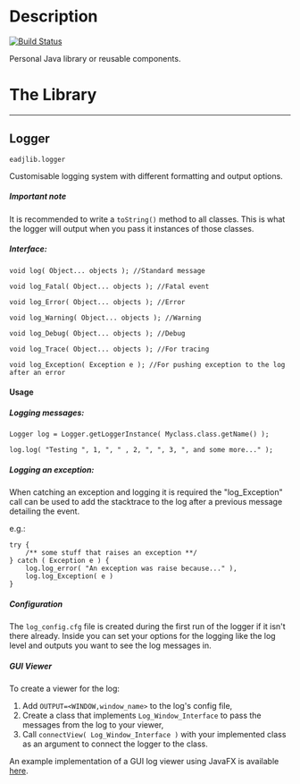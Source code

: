 

# Description

[![Build Status](https://travis-ci.org/An7ar35/eadjlib.svg?branch=master)](https://travis-ci.org/An7ar35/eadjlib)

Personal Java library or reusable components.


# The Library


___
## Logger

`eadjlib.logger`

Customisable logging system with different formatting and output options.

##### Important note

It is recommended to write a ```toString()``` method to all classes. 
This is what the logger will output when you pass it instances of those
classes.

##### Interface:

    void log( Object... objects ); //Standard message

    void log_Fatal( Object... objects ); //Fatal event

    void log_Error( Object... objects ); //Error

    void log_Warning( Object... objects ); //Warning

    void log_Debug( Object... objects ); //Debug

    void log_Trace( Object... objects ); //For tracing

    void log_Exception( Exception e ); //For pushing exception to the log after an error

#### Usage

##### Logging messages:

```Logger log = Logger.getLoggerInstance( Myclass.class.getName() );```

```log.log( "Testing ", 1, ", " , 2, ", ", 3, ", and some more..." );```

##### Logging an exception:

When catching an exception and logging it is required the 
"log_Exception" call can be used to add the stacktrace to the log after 
a previous message detailing the event. 

e.g.:

    try {
        /** some stuff that raises an exception **/ 
    } catch ( Exception e ) { 
        log.log_error( "An exception was raise because..." ),
        log.log_Exception( e )
    }

##### Configuration

The `log_config.cfg` file is created during the first run of the logger 
if it isn't there already. Inside you can set your options for the logging 
like the log level and outputs you want to see the log messages in. 

##### GUI Viewer

To create a viewer for the log:

 1. Add `OUTPUT=<WINDOW,window_name>` to the log's config file,
 2. Create a class that implements `Log_Window_Interface` to pass the messages 
    from the log to your viewer,
 3. Call `connectView( Log_Window_Interface )` with your implemented class as an argument 
    to connect the logger to the class. 

An example implementation of a GUI log viewer using JavaFX is available [here](https://github.com/An7ar35/guiLoggerView).